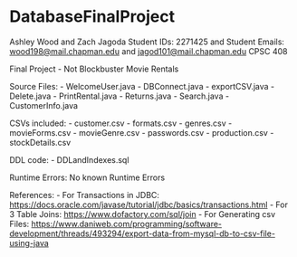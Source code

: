 # DatabaseFinalProject

Ashley Wood and Zach Jagoda
Student IDs: 2271425 and 
Student Emails: wood198@mail.chapman.edu and jagod101@mail.chapman.edu 
CPSC 408

Final Project - Not Blockbuster Movie Rentals

Source Files:
    - WelcomeUser.java
    - DBConnect.java
    - exportCSV.java
    - Delete.java
    - PrintRental.java
    - Returns.java
    - Search.java
    - CustomerInfo.java
    
CSVs included: 
    - customer.csv
    - formats.csv
    - genres.csv
    - movieForms.csv
    - movieGenre.csv
    - passwords.csv
    - production.csv
    - stockDetails.csv
    
DDL code:
    - DDLandIndexes.sql

Runtime Errors: No known Runtime Errors

References: - For Transactions in JDBC: https://docs.oracle.com/javase/tutorial/jdbc/basics/transactions.html
            - For 3 Table Joins: https://www.dofactory.com/sql/join
            - For Generating csv Files: https://www.daniweb.com/programming/software-development/threads/493294/export-data-from-mysql-db-to-csv-file-using-java